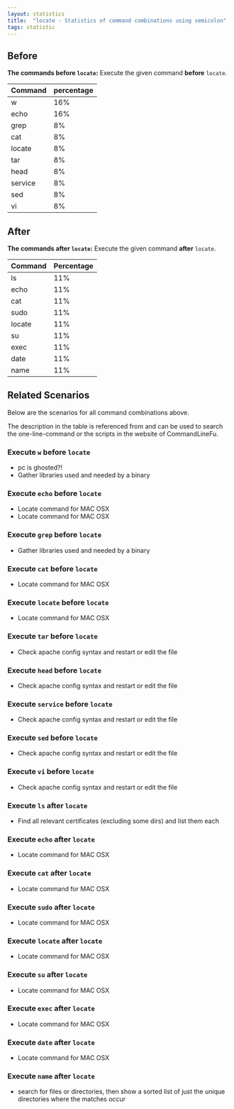 ```yaml
---
layout: statistics
title:  "locate - Statistics of command combinations using semicolon"
tags: statistic
---
```


## Before

__The commands before `locate`:__  Execute the given command __before__ `locate`.

| Command | percentage |
|--------|--------|
| w | 16% |
| echo | 16% |
| grep | 8% |
| cat | 8% |
| locate | 8% |
| tar | 8% |
| head | 8% |
| service | 8% |
| sed | 8% |
| vi | 8% |



## After

__The commands after `locate`:__ Execute the given command __after__ `locate`.

| Command | Percentage | 
|-------|--------|
| ls | 11% |
| echo | 11% |
| cat | 11% |
| sudo | 11% |
| locate | 11% |
| su | 11% |
| exec | 11% |
| date | 11% |
| name | 11% |



## Related Scenarios

Below are the scenarios for all command combinations above.

The description in the table is referenced from and can be used to search the one-line-command or the scripts in the website of CommandLineFu.


### Execute `w` before `locate`

- pc is ghosted?!
- Gather libraries used and needed by a binary

            
### Execute `echo` before `locate`

- Locate command for MAC OSX
- Locate command for MAC OSX

            
### Execute `grep` before `locate`

- Gather libraries used and needed by a binary

            
### Execute `cat` before `locate`

- Locate command for MAC OSX

            
### Execute `locate` before `locate`

- Locate command for MAC OSX

            
### Execute `tar` before `locate`

- Check apache config syntax and restart or edit the file

            
### Execute `head` before `locate`

- Check apache config syntax and restart or edit the file

            
### Execute `service` before `locate`

- Check apache config syntax and restart or edit the file

            
### Execute `sed` before `locate`

- Check apache config syntax and restart or edit the file

            
### Execute `vi` before `locate`

- Check apache config syntax and restart or edit the file

            


### Execute `ls` after `locate`

- Find all relevant certificates (excluding some dirs) and list them each

            
### Execute `echo` after `locate`

- Locate command for MAC OSX

            
### Execute `cat` after `locate`

- Locate command for MAC OSX

            
### Execute `sudo` after `locate`

- Locate command for MAC OSX

            
### Execute `locate` after `locate`

- Locate command for MAC OSX

            
### Execute `su` after `locate`

- Locate command for MAC OSX

            
### Execute `exec` after `locate`

- Locate command for MAC OSX

            
### Execute `date` after `locate`

- Locate command for MAC OSX

            
### Execute `name` after `locate`

- search for files or directories, then show a sorted list of just the unique directories where the matches occur

            
